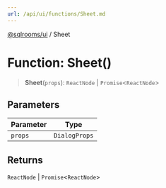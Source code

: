 ```yaml
---
url: /api/ui/functions/Sheet.md
---
```

[@sqlrooms/ui](../index.md) / Sheet

# Function: Sheet()

> **Sheet**(`props`): `ReactNode` | `Promise`<`ReactNode`>

## Parameters

| Parameter | Type |
| ------ | ------ |
| `props` | `DialogProps` |

## Returns

`ReactNode` | `Promise`<`ReactNode`>
